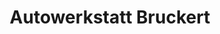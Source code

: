 ---
title: "Autowerkstatt Bruckert"
url: /breitenthal/autowerkstatt-bruckert/
shop: Autowerkstatt
---